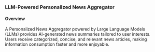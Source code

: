 ### LLM-Powered Personalized News Aggregator

#### Overview

A Personalized News Aggregator powered by Large Language Models (LLMs) provides AI-generated news summaries tailored to user interests. Users receive categorized, concise, and relevant news articles, making information consumption faster and more enjoyable.